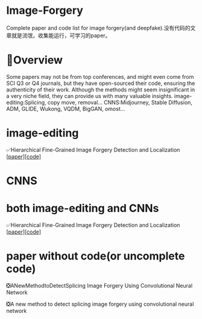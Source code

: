 # Image-Forgery
Complete paper and code list for image forgery(and deepfake).没有代码的文章就是流氓，收集能运行，可学习的paper。
# :pencil:Overview
Some papers may not be from top conferences, and might even come from SCI Q3 or Q4 journals, but they have open-sourced their code, ensuring the authenticity of their work. Although the methods might seem insignificant in a very niche field, they can provide us with many valuable insights.
image-editing:Splicing, copy move, removal...
CNNS:Midjourney, Stable Diffusion, ADM, GLIDE, Wukong, VQDM, BigGAN, omost...
# image-editing
:white_check_mark:Hierarchical Fine-Grained Image Forgery Detection and Localization   [[paper]](https://github.com/solution3tl/Image-Forgery/blob/main/image%20editing/MiniNet%20a%20concise%20CNN%20for%20image%20forgery%20detection.pdf)[[code]](https://github.com/shobhittya/MiniNet)

# CNNS
# both image-editing and CNNs
:white_check_mark:Hierarchical Fine-Grained Image Forgery Detection and Localization   [[paper]](https://github.com/solution3tl/Image-Forgery/blob/main/Both%20image%20editing%20and%20CNNs/Hierarchical%20Fine-Grained%20Image%20Forgery%20Detection%20and%20Localization.pdf)[[code]](https://github.com/CHELSEA234/HiFi-IFDL)
# paper without code(or uncomplete code)
:negative_squared_cross_mark:ANewMethodtoDetectSplicing Image Forgery Using
 Convolutional Neural Network
 
:negative_squared_cross_mark:A new method to detect splicing image forgery using convolutional neural network
